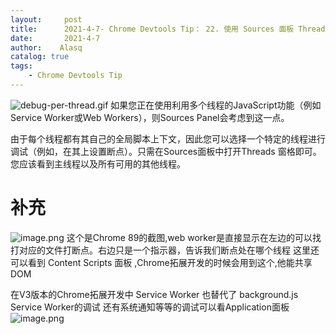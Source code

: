 ```yaml
---
layout:     post
title:      2021-4-7- Chrome Devtools Tip： 22. 使用 Sources 面板 Threads 调试
date:       2021-4-7
author:    Alasq
catalog: true
tags:
    - Chrome Devtools Tip
---
```


![debug-per-thread.gif](https://upload-images.jianshu.io/upload_images/8156292-f7e721beaffe14aa.gif?imageMogr2/auto-orient/strip)
如果您正在使用利用多个线程的JavaScript功能（例如Service Worker或Web Workers），则Sources Panel会考虑到这一点。

由于每个线程都有其自己的全局脚本上下文，因此您可以选择一个特定的线程进行调试（例如，在其上设置断点）。只需在Sources面板中打开Threads 窗格即可。您应该看到主线程以及所有可用的其他线程。

# 补充  
![image.png](https://upload-images.jianshu.io/upload_images/8156292-91bbd2172b895f2a.png?imageMogr2/auto-orient/strip%7CimageView2/2/w/1240)
这个是Chrome 89的截图,web worker是直接显示在左边的可以找打对应的文件打断点。右边只是一个指示器，告诉我们断点处在哪个线程
这里还可以看到 Content Scripts 面板 ,Chrome拓展开发的时候会用到这个,他能共享DOM


在V3版本的Chrome拓展开发中 Service Worker 也替代了 background.js
Service Worker的调试 还有系统通知等等的调试可以看Application面板
![image.png](https://upload-images.jianshu.io/upload_images/8156292-77a7f279e19de948.png?imageMogr2/auto-orient/strip%7CimageView2/2/w/1240)
